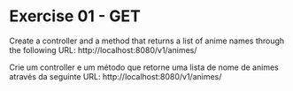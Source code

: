 # Exercise 01 - GET

Create a controller and a method that returns a list of anime names
through the following URL: http://localhost:8080/v1/animes/

Crie um controller e um método que retorne uma lista de nome de animes
através da seguinte URL: http://localhost:8080/v1/animes/

